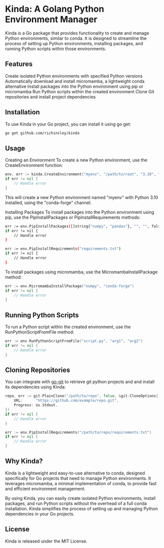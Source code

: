 # Kinda: A Golang Python Environment Manager
Kinda is a Go package that provides functionality to create and manage Python environments, similar to conda. It is designed to streamline the process of setting up Python environments, installing packages, and running Python scripts within those environments.

## Features
Create isolated Python environments with specified Python versions
Automatically download and install micromamba, a lightweight conda alternative
Install packages into the Python environment using pip or micromamba
Run Python scripts within the created environment
Clone Git repositories and install project dependencies
## Installation
To use Kinda in your Go project, you can install it using go get:

```bash
go get github.com/richinsley/kinda
```

## Usage
Creating an Environment
To create a new Python environment, use the CreateEnvironment function:
```go
env, err := kinda.CreateEnvironment("myenv", "/path/to/root", "3.10", "conda-forge")
if err != nil {
    // Handle error
}
```

This will create a new Python environment named "myenv" with Python 3.10 installed, using the "conda-forge" channel.

Installing Packages
To install packages into the Python environment using pip, use the PipInstallPackages or PipInstallRequirements methods:

```bash
err := env.PipInstallPackages([]string{"numpy", "pandas"}, "", "", false)
if err != nil {
    // Handle error
}

err := env.PipInstallRequirements("requirements.txt")
if err != nil {
    // Handle error
}
```
To install packages using micromamba, use the MicromambaInstallPackage method:

```go
err := env.MicromambaInstallPackage("numpy", "conda-forge")
if err != nil {
    // Handle error
}
```

## Running Python Scripts
To run a Python script within the created environment, use the RunPythonScriptFromFile method:

```go
err := env.RunPythonScriptFromFile("script.py", "arg1", "arg2")
if err != nil {
    // Handle error
}
```
## Cloning Repositories
You can integrate with [go-git](https://github.com/go-git/go-git) to retrieve git python projects and and install its dependencies using Kinda:



```go
repo, err := git.PlainClone("/path/to/repo", false, &git.CloneOptions{
    URL:      "https://github.com/example/repo.git",
    Progress: os.Stdout,
})
if err != nil {
    // Handle error
}

err := env.PipInstallRequirements("/path/to/repo/requirements.txt")
if err != nil {
    // Handle error
}
```
## Why Kinda?
Kinda is a lightweight and easy-to-use alternative to conda, designed specifically for Go projects that need to manage Python environments. It leverages micromamba, a minimal implementation of conda, to provide fast and efficient environment management.

By using Kinda, you can easily create isolated Python environments, install packages, and run Python scripts without the overhead of a full conda installation. Kinda simplifies the process of setting up and managing Python dependencies in your Go projects.

## License
Kinda is released under the MIT License.